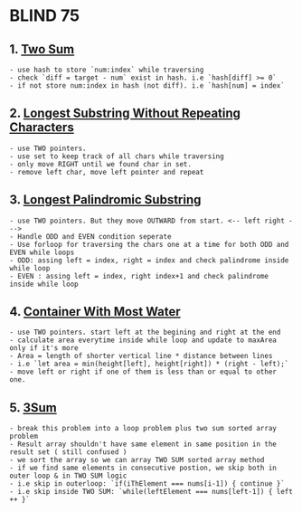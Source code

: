 # BLIND 75
## 1. [Two Sum](https://github.com/citta-lab/DSA/blob/main/arrays/1.two-sum.js)
    - use hash to store `num:index` while traversing
    - check `diff = target - num` exist in hash. i.e `hash[diff] >= 0`
    - if not store num:index in hash (not diff). i.e `hash[num] = index`

## 2. [Longest Substring Without Repeating Characters](https://github.com/citta-lab/DSA/blob/main/strings/3.longest-substring-strings.js)
    - use TWO pointers.
    - use set to keep track of all chars while traversing 
    - only move RIGHT until we found char in set. 
    - remove left char, move left pointer and repeat 

## 3. [Longest Palindromic Substring](https://github.com/citta-lab/DSA/blob/main/strings/5.longest-palindromic-substring.js)
    - use TWO pointers. But they move OUTWARD from start. <-- left right ---> 
    - Handle ODD and EVEN condition seperate 
    - Use forloop for traversing the chars one at a time for both ODD and EVEN while loops
    - ODD: assing left = index, right = index and check palindrome inside while loop
    - EVEN : assing left = index, right index+1 and check palindrome inside while loop

## 4. [Container With Most Water](https://github.com/citta-lab/DSA/blob/main/dp/11.container-with-most-water.js)
    - use TWO pointers. start left at the begining and right at the end 
    - calculate area everytime inside while loop and update to maxArea only if it's more
    - Area = length of shorter vertical line * distance between lines 
    - i.e `let area = min(height[left], height[right]) * (right - left);`
    - move left or right if one of them is less than or equal to other one.

## 5. [3Sum](https://github.com/citta-lab/DSA/blob/main/arrays/15.3sum.js)
    - break this problem into a loop problem plus two sum sorted array problem 
    - Result array shouldn't have same element in same position in the result set ( still confused )
    - we sort the array so we can array TWO SUM sorted array method 
    - if we find same elements in consecutive postion, we skip both in outer loop & in TWO SUM logic
    - i.e skip in outerloop: `if(iThElement === nums[i-1]) { continue }`
    - i.e skip inside TWO SUM: `while(leftElement === nums[left-1]) { left ++ }`
 